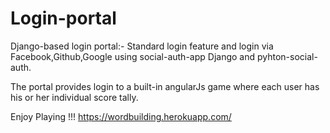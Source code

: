 # Login-portal
Django-based login portal:-
  Standard login feature and
  login via Facebook,Github,Google using social-auth-app Django and pyhton-social-auth.

The portal provides login to a built-in angularJs game where each user has his or her individual score tally.

Enjoy Playing !!!
https://wordbuilding.herokuapp.com/
